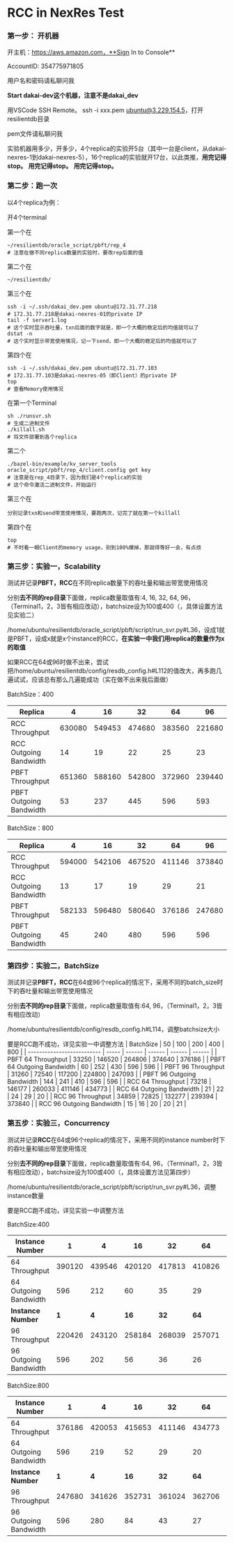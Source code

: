 # RCC in NexRes Test

### 第一步： 开机器

开主机：https://aws.amazon.com，**Sign In to Console**

AccountID: 354775971805

用户名和密码请私聊问我

**Start dakai-dev这个机器，注意不是dakai_dev**

用VSCode SSH Remote。 ssh -i xxx.pem ubuntu@3.229.154.5，打开resilientdb目录

pem文件请私聊问我



实验机器用多少，开多少，4个replica的实验开5台（其中一台是client，从dakai-nexres-1到dakai-nexres-5），16个replica的实验就开17台，以此类推，**用完记得stop。** **用完记得stop。** **用完记得stop。**



### 第二步：跑一次

以4个replica为例：

开4个terminal

第一个在

```
~/resilientdb/oracle_script/pbft/rep_4
# 注意在做不同replica数量的实验时，要改rep后面的值
```

第二个在

```
~/resilientdb/
```

第三个在

```
ssh -i ~/.ssh/dakai_dev.pem ubuntu@172.31.77.218
# 172.31.77.218是dakai-nexres-01的private IP
tail -f server1.log
# 这个实时显示吞吐量，txn后面的数字就是，即一个大概的稳定后的均值就可以了
dstat -n
# 这个实时显示带宽使用情况，记一下send，即一个大概的稳定后的均值就可以了
```

第四个在

```
ssh -i ~/.ssh/dakai_dev.pem ubuntu@172.31.77.103
# 172.31.77.103是dakai-nexres-05（即Client）的private IP
top
# 查看Memory使用情况
```



在第一个Terminal

```
sh ./runsvr.sh
# 生成二进制文件
./killall.sh
# 将文件部署到各个replica
```

第二个

```
./bazel-bin/example/kv_server_tools oracle_script/pbft/rep_4/client.config get key
# 注意是在rep_4目录下，因为我们是4个replica的实验
# 这个命令激活二进制文件，开始运行
```

第三个在

```
分别记录txn和send带宽使用情况，要跑两次，记完了就在第一个killall
```

第四个在

```
top
# 不时看一眼Client的memory usage，别到100%爆掉，那就得等好一会，有点烦
```



### 第三步：实验一，Scalability

测试并记录**PBFT，RCC**在不同replica数量下的吞吐量和输出带宽使用情况

分别**去不同的rep目录**下面做，replica数量取值有:4, 16, 32, 64, 96，（Terminal1，2，3皆有相应改动），batchsize设为100或400（，具体设置方法见实验二）

/home/ubuntu/resilientdb/oracle_script/pbft/script/run_svr.py#L36，设成1就是PBFT，设成x就是x个instance的RCC，**在实验一中我们用replica的数量作为x的取值**

如果RCC在64或96时做不出来，尝试把/home/ubuntu/resilientdb/config/resdb_config.h#L112的值改大，再多跑几遍试试，应该总有那么几遍能成功（实在做不出来我后面做）

BatchSize：400

| Replica                 | 4    | 16   | 32   | 64   | 96   |
| ----------------------- | ---- | ---- | ---- | ---- | ---- |
| RCC Throughput          |630080|549453|474680|383560|221680|
| RCC Outgoing Bandwidth  |  14  |19    |  22  |  25  |  23  |
| PBFT Throughput         |651360|588160|542800|372960|239440|
| PBFT Outgoing Bandwidth | 53   |237   |  445 | 596  | 593  |

BatchSize：800

| Replica                 | 4    | 16   | 32   | 64   | 96   |
| ----------------------- | ---- | ---- | ---- | ---- | ---- |
| RCC Throughput          |594000|542106|467520|411146|373840|
| RCC Outgoing Bandwidth  |  13  |  17  |  19  |  29  |  21  |
| PBFT Throughput         |582133|596480|580640|376186|247680|
| PBFT Outgoing Bandwidth |  45  | 240  | 480  | 596  |  596 |

### 第四步：实验二，BatchSize

测试并记录**PBFT，RCC**在64或96个replica的情况下，采用不同的batch_size时下的吞吐量和输出带宽使用情况

分别**去不同的rep目录**下面做，replica数量取值有:64, 96，（Terminal1，2，3皆有相应改动）

/home/ubuntu/resilientdb/config/resdb_config.h#L114，调整batchsize大小

要是RCC跑不成功，详见实验一中调整方法
| BatchSize                  | 50    | 100    | 200    | 400    | 800    |
| -------------------------- | ----- | ------ | ------ | ------ | ------ |
| PBFT 64 Throughput         | 33250 | 146520 | 264806 | 374640 | 376186 |
| PBFT 64 Outgoing Bandwidth | 60    | 252    | 430    | 596    | 596    |
| PBFT 96 Throughput         | 31260 | 72540  | 117200 | 224800 | 247093 |
| PBFT 96 Outgoing Bandwidth | 144   | 241    | 410    | 596    | 596    |
| RCC 64 Throughput          | 73218 | 146177 | 260033 | 411146 | 434773 |
| RCC 64 Outgoing Bandwidth  | 21    | 22     | 24     | 29     | 20     |
| RCC 96 Throughput          | 34859 | 72825  | 132277 | 239394 | 373840 |
| RCC 96 Outgoing Bandwidth  | 15    | 16     | 20     | 20     | 21     |

### 第五步：实验三，Concurrency

测试并记录**RCC**在64或96个replica的情况下，采用不同的instance number时下的吞吐量和输出带宽使用情况

分别**去不同的rep目录**下面做，replica数量取值有:64, 96，（Terminal1，2，3皆有相应改动），batchsize设为100或400（，具体设置方法见第四步）

/home/ubuntu/resilientdb/oracle_script/pbft/script/run_svr.py#L36，调整instance数量

要是RCC跑不成功，详见实验一中调整方法


BatchSize:400

| Instance Number       | 1      | 4      | 16     | 32     | 64     |        |
| --------------------- | ------ | ------ | ------ | ------ | ------ | ------ |
| 64 Throughput         | 390120 | 439546 | 420120 | 417813 | 410826 |        |
| 64 Outgoing Bandwidth | 596    | 212    | 60     | 35     | 29     |        |
| **Instance Number**   | **1**  | **4**  | **16** | **32** | **64** | **96** |
| 96 Throughput         | 220426 | 243120 | 258184 | 268039 | 257071 | 246898 |
| 96 Outgoing Bandwidth | 596    | 202    | 56     | 36     | 26     | 23     |

BatchSize:800

| Instance Number       | 1      | 4      | 16     | 32     | 64     |        |
| --------------------- | ------ | ------ | ------ | ------ | ------ | ------ |
| 64 Throughput         | 376186 | 420053 | 415653 | 411146 | 434773 |        |
| 64 Outgoing Bandwidth | 596    |  219   |   52   |  29    | 20     |        |
| **Instance Number**   | **1**  | **4**  | **16** | **32** | **64** | **96** |
| 96 Throughput         | 247680 | 341626 | 352731 | 361024 | 362706 | 373840 |
| 96 Outgoing Bandwidth | 596    | 280    | 84     | 43     | 27     | 21     |